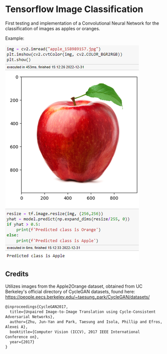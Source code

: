 # Tensorflow Image Classification

First testing and implementation of a Convolutional Neural Network for the classification of images as apples or oranges.

Example:

![Tensorflow Image Classification](https://raw.githubusercontent.com/RumiaGIT/tensorflow-image-classification/master/example.png 'Tensorflow Image Classification')

## Credits

Utilizes images from the Apple2Orange dataset, obtained from UC Berkeley's official directory of CycleGAN datasets, found here:
https://people.eecs.berkeley.edu/~taesung_park/CycleGAN/datasets/
~~~
@inproceedings{CycleGAN2017,
  title={Unpaired Image-to-Image Translation using Cycle-Consistent Adversarial Networks},
  author={Zhu, Jun-Yan and Park, Taesung and Isola, Phillip and Efros, Alexei A},
  booktitle={Computer Vision (ICCV), 2017 IEEE International Conference on},
  year={2017}
}
~~~
